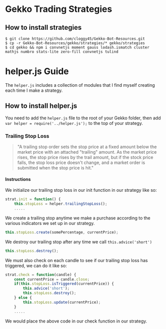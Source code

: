 # Gekko Trading Strategies

## How to install strategies

```
$ git clone https://github.com/cloggy45/Gekko-Bot-Resources.git
$ cp -r Gekko-Bot-Resources/gekko/strategies/* gekko/strategies
$ cd gekko && npm i convnetjs moment gauss lodash.ismatch cluster mathjs numbro stats-lite zero-fill convnetjs tulind
```
# helper.js Guide

The ```helper.js``` includes a collection of modules that I find myself creating each time I make a strategy.

## How to install helper.js

You need to add the ```helper.js``` file to the root of your Gekko folder, then add ``var helper = require('../helper.js');`` to the top of your strategy.


### Trailing Stop Loss

>"A trailing stop order sets the stop price at a fixed amount below the market price with an attached "trailing" amount. As the market price rises, the stop price rises by the trail amount, but if the stock price falls, the stop loss price doesn't change, and a market order is submitted when the stop price is hit."

#### Instructions

We initialize our trailing stop loss in our init function in our strategy like so:
```javascript
strat.init = function() {
    this.stopLoss = helper.trailingStopLoss();
    .....
```  
We create a trailing stop anytime we make a purchase according to the various indicators we set up in our strategy.

```javascript
this.stopLoss.create(somePercentage, currentPrice);
```

We destroy our trailing stop after any time we call ```this.advice('short')```

```javascript
this.stopLoss.destroy();
```
We must also check on each candle to see if our trailing stop loss has triggered, we can do it like so:
```javascript
strat.check = function(candle) {
	const currentPrice = candle.close;
	if(this.stopLoss.isTriggered(currentPrice)) {
		this.advice('short');
	    this.stopLoss.destroy();
	} else {
	    this.stopLoss.update(currentPrice);
	}
	.....
```
We would place the above code in our check function in our strategy.
